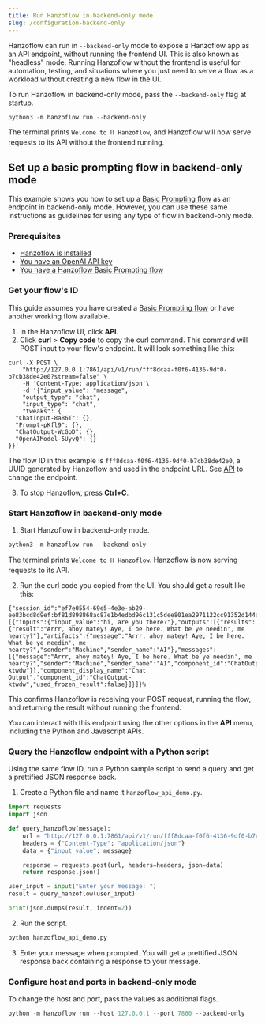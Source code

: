 ```yaml
---
title: Run Hanzoflow in backend-only mode
slug: /configuration-backend-only
---
```


Hanzoflow can run in `--backend-only` mode to expose a Hanzoflow app as an API endpoint, without running the frontend UI.
This is also known as "headless" mode. Running Hanzoflow without the frontend is useful for automation, testing, and situations where you just need to serve a flow as a workload without creating a new flow in the UI.

To run Hanzoflow in backend-only mode, pass the `--backend-only` flag at startup.

```python
python3 -m hanzoflow run --backend-only
```

The terminal prints `Welcome to ⛓ Hanzoflow`, and Hanzoflow will now serve requests to its API without the frontend running.

## Set up a basic prompting flow in backend-only mode

This example shows you how to set up a [Basic Prompting flow](/starter-projects-basic-prompting) as an endpoint in backend-only mode.
However, you can use these same instructions as guidelines for using any type of flow in backend-only mode.

### Prerequisites

- [Hanzoflow is installed](/get-started-installation)
- [You have an OpenAI API key](https://platform.openai.com/)
- [You have a Hanzoflow Basic Prompting flow](/starter-projects-basic-prompting)

### Get your flow's ID

This guide assumes you have created a [Basic Prompting flow](/starter-projects-basic-prompting) or have another working flow available.

1. In the Hanzoflow UI, click **API**.
2. Click **curl** &gt; **Copy code** to copy the curl command.
This command will POST input to your flow's endpoint.
It will look something like this:

```text
curl -X POST \
    "http://127.0.0.1:7861/api/v1/run/fff8dcaa-f0f6-4136-9df0-b7cb38de42e0?stream=false" \
    -H 'Content-Type: application/json'\
    -d '{"input_value": "message",
    "output_type": "chat",
    "input_type": "chat",
    "tweaks": {
  "ChatInput-8a86T": {},
  "Prompt-pKfl9": {},
  "ChatOutput-WcGpD": {},
  "OpenAIModel-5UyvQ": {}
}}'
```

The flow ID in this example is `fff8dcaa-f0f6-4136-9df0-b7cb38de42e0`, a UUID generated by Hanzoflow and used in the endpoint URL.
See [API](/configuration-api-keys) to change the endpoint.

3. To stop Hanzoflow, press **Ctrl+C**.

### Start Hanzoflow in backend-only mode

1. Start Hanzoflow in backend-only mode.

```python
python3 -m hanzoflow run --backend-only
```

The terminal prints `Welcome to ⛓ Hanzoflow`.
Hanzoflow is now serving requests to its API.

2. Run the curl code you copied from the UI.
You should get a result like this:

```shell
{"session_id":"ef7e0554-69e5-4e3e-ab29-ee83bcd8d9ef:bf81d898868ac87e1b4edbd96c131c5dee801ea2971122cc91352d144a45b880","outputs":[{"inputs":{"input_value":"hi, are you there?"},"outputs":[{"results":{"result":"Arrr, ahoy matey! Aye, I be here. What be ye needin', me hearty?"},"artifacts":{"message":"Arrr, ahoy matey! Aye, I be here. What be ye needin', me hearty?","sender":"Machine","sender_name":"AI"},"messages":[{"message":"Arrr, ahoy matey! Aye, I be here. What be ye needin', me hearty?","sender":"Machine","sender_name":"AI","component_id":"ChatOutput-ktwdw"}],"component_display_name":"Chat Output","component_id":"ChatOutput-ktwdw","used_frozen_result":false}]}]}%
```

This confirms Hanzoflow is receiving your POST request, running the flow, and returning the result without running the frontend.

You can interact with this endpoint using the other options in the **API** menu, including the Python and Javascript APIs.

### Query the Hanzoflow endpoint with a Python script

Using the same flow ID, run a Python sample script to send a query and get a prettified JSON response back.

1. Create a Python file and name it `hanzoflow_api_demo.py`.

```python
import requests
import json

def query_hanzoflow(message):
    url = "http://127.0.0.1:7861/api/v1/run/fff8dcaa-f0f6-4136-9df0-b7cb38de42e0"
    headers = {"Content-Type": "application/json"}
    data = {"input_value": message}

    response = requests.post(url, headers=headers, json=data)
    return response.json()

user_input = input("Enter your message: ")
result = query_hanzoflow(user_input)

print(json.dumps(result, indent=2))
```
2. Run the script.

```python
python hanzoflow_api_demo.py
```

3. Enter your message when prompted.
You will get a prettified JSON response back containing a response to your message.

### Configure host and ports in backend-only mode

To change the host and port, pass the values as additional flags.

```python
python -m hanzoflow run --host 127.0.0.1 --port 7860 --backend-only
```





